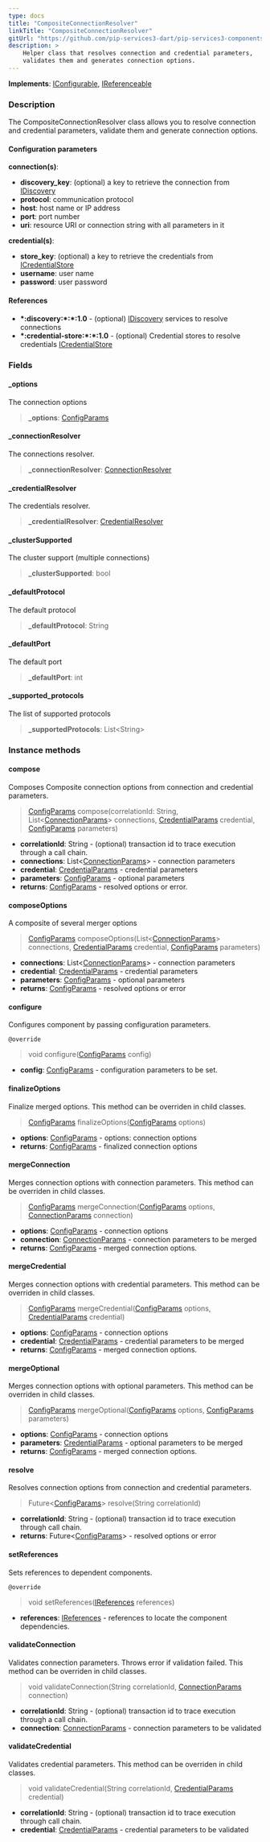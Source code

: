 ```yaml
---
type: docs
title: "CompositeConnectionResolver"
linkTitle: "CompositeConnectionResolver"
gitUrl: "https://github.com/pip-services3-dart/pip-services3-components-dart"
description: >
    Helper class that resolves connection and credential parameters,
    validates them and generates connection options.
---
```


**Implements**: [IConfigurable](../../../commons/config/iconfigurable), [IReferenceable](../../../commons/refer/ireferenceable)

### Description

The CompositeConnectionResolver class allows you to resolve connection and credential parameters, validate them and generate connection options.

#### Configuration parameters

**connection(s)**:
  - **discovery_key**: (optional) a key to retrieve the connection from [IDiscovery](../idiscovery)
  - **protocol**: communication protocol
  - **host**: host name or IP address
  - **port**: port number
  - **uri**: resource URI or connection string with all parameters in it
  
**credential(s)**:
  - **store_key**: (optional) a key to retrieve the credentials from [ICredentialStore](../../auth/icredential_store)
  - **username**: user name
  - **password**: user password

#### References
- **\*:discovery:\*:\*:1.0** - (optional) [IDiscovery](../idiscovery) services to resolve connections
- **\*:credential-store:\*:\*:1.0** - (optional) Credential stores to resolve credentials [ICredentialStore](../../auth/icredential_store)


### Fields

<span class="hide-title-link">

#### _options
The connection options
>  **_options**: [ConfigParams](../../../commons/config/config_params)

#### _connectionResolver
The connections resolver.
>  **_connectionResolver**: [ConnectionResolver](../connection_resolver)

#### _credentialResolver
The credentials resolver.
>  **_credentialResolver**: [CredentialResolver](../../auth/credential_resolver)

#### _clusterSupported
The cluster support (multiple connections)
>  **_clusterSupported**: bool

#### _defaultProtocol
The default protocol
>  **_defaultProtocol**: String

#### _defaultPort
The default port
>  **_defaultPort**: int

#### _supported_protocols
The list of supported protocols
>  **_supportedProtocols**: List\<String\>


</span>

### Instance methods

#### compose
Composes Composite connection options from connection and credential parameters.

> [ConfigParams](../../../commons/config/config_params) compose(correlationId: String, List<[ConnectionParams](../connection_params)> connections, [CredentialParams](../../auth/credential_params) credential, [ConfigParams](../../../commons/config/config_params) parameters)

- **correlationId**: String - (optional) transaction id to trace execution through a call chain.
- **connections**: List<[ConnectionParams](../connection_params)> - connection parameters
- **credential**: [CredentialParams](../../auth/credential_params) - credential parameters
- **parameters**: [ConfigParams](../../../commons/config/config_params) - optional parameters
- **returns**: [ConfigParams](../../../commons/config/config_params) - resolved options or error.


#### composeOptions
A composite of several merger options

> [ConfigParams](../../../commons/config/config_params) composeOptions(List<[ConnectionParams](../connection_params)> connections, [CredentialParams](../../auth/credential_params) credential, [ConfigParams](../../../commons/config/config_params) parameters)

- **connections**: List<[ConnectionParams](../connection_params)> - connection parameters
- **credential**: [CredentialParams](../../auth/credential_params) - credential parameters
- **parameters**: [ConfigParams](../../../commons/config/config_params) - optional parameters
- **returns**: [ConfigParams](../../../commons/config/config_params) - resolved options or error


#### configure
Configures component by passing configuration parameters.

`@override`
> void configure([ConfigParams](../../../commons/config/config_params) config)

- **config**: [ConfigParams](../../../commons/config/config_params) - configuration parameters to be set.


#### finalizeOptions
Finalize merged options.
This method can be overriden in child classes.

> [ConfigParams](../../../commons/config/config_params) finalizeOptions([ConfigParams](../../../commons/config/config_params) options)

- **options**: [ConfigParams](../../../commons/config/config_params) - options: connection options
- **returns**: [ConfigParams](../../../commons/config/config_params) - finalized connection options


#### mergeConnection
Merges connection options with connection parameters. 
This method can be overriden in child classes.

> [ConfigParams](../../../commons/config/config_params) mergeConnection([ConfigParams](../../../commons/config/config_params) options, [ConnectionParams](../connection_params) connection)

- **options**: [ConfigParams](../../../commons/config/config_params) - connection options
- **connection**: [ConnectionParams](../connection_params) - connection parameters to be merged
- **returns**: [ConfigParams](../../../commons/config/config_params) - merged connection options.


#### mergeCredential
Merges connection options with credential parameters.
This method can be overriden in child classes.

> [ConfigParams](../../../commons/config/config_params) mergeCredential([ConfigParams](../../../commons/config/config_params) options, [CredentialParams](../../auth/credential_params) credential)

- **options**: [ConfigParams](../../../commons/config/config_params) - connection options
- **credential**: [CredentialParams](../../auth/credential_params) - credential parameters to be merged
- **returns**: [ConfigParams](../../../commons/config/config_params) - merged connection options.


#### mergeOptional
Merges connection options with optional parameters.
This method can be overriden in child classes.

> [ConfigParams](../../../commons/config/config_params) mergeOptional([ConfigParams](../../../commons/config/config_params) options, [ConfigParams](../../../commons/config/config_params) parameters)

- **options**: [ConfigParams](../../../commons/config/config_params) - connection options
- **parameters**: [CredentialParams](../../auth/credential_params) - optional parameters to be merged
- **returns**: [ConfigParams](../../../commons/config/config_params) - merged connection options.


#### resolve
Resolves connection options from connection and credential parameters.

>  Future<[ConfigParams](../../../commons/config/config_params)> resolve(String correlationId)

- **correlationId**: String - (optional) transaction id to trace execution through call chain.
- **returns**: Future<[ConfigParams](../../../commons/config/config_params)> - resolved options or error


#### setReferences
Sets references to dependent components.

`@override`
> void setReferences([IReferences](../../../commons/refer/ireferences) references)

- **references**: [IReferences](../../../commons/refer/ireferences) - references to locate the component dependencies.


#### validateConnection
Validates connection parameters. 
Throws error if validation failed.
This method can be overriden in child classes.

> void validateConnection(String correlationId, [ConnectionParams](../connection_params) connection)

- **correlationId**: String - (optional) transaction id to trace execution through a call chain.
- **connection**: [ConnectionParams](../connection_params) - connection parameters to be validated


#### validateCredential
Validates credential parameters.
This method can be overriden in child classes.

> void validateCredential(String correlationId, [CredentialParams](../../auth/credential_params) credential)

- **correlationId**: String - (optional) transaction id to trace execution through call chain.
- **credential**: [CredentialParams](../../auth/credential_params) - credential parameters to be validated
